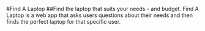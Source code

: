 #Find A Laptop
##Find the laptop that suits your needs - and budget.
Find A Laptop is a web app that asks users questions about their needs and then finds the perfect laptop for that specific user.
